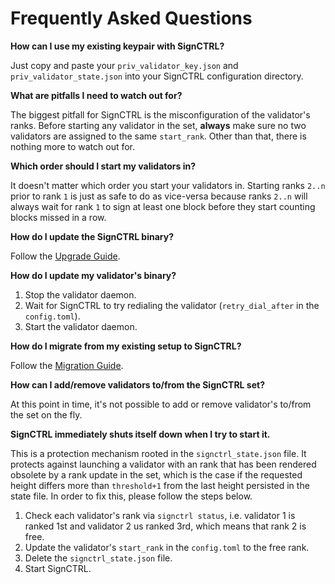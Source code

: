 # Frequently Asked Questions

**How can I use my existing keypair with SignCTRL?**

Just copy and paste your `priv_validator_key.json` and `priv_validator_state.json` into your SignCTRL configuration directory.

**What are pitfalls I need to watch out for?**

The biggest pitfall for SignCTRL is the misconfiguration of the validator's ranks. Before starting any validator in the set, **always** make sure no two validators are assigned to the same `start_rank`. Other than that, there is nothing more to watch out for.

**Which order should I start my validators in?**

It doesn't matter which order you start your validators in. Starting ranks `2..n` prior to rank `1` is just as safe to do as vice-versa because ranks `2..n` will always wait for rank `1` to sign at least one block before they start counting blocks missed in a row.

**How do I update the SignCTRL binary?**

Follow the [Upgrade Guide](../guides/upgrade.md).

**How do I update my validator's binary?**

1) Stop the validator daemon.
2) Wait for SignCTRL to try redialing the validator (`retry_dial_after` in the `config.toml`).
3) Start the validator daemon.

**How do I migrate from my existing setup to SignCTRL?**

Follow the [Migration Guide](../guides/migrate.md).

**How can I add/remove validators to/from the SignCTRL set?**

At this point in time, it's not possible to add or remove validator's to/from the set on the fly.

**SignCTRL immediately shuts itself down when I try to start it.**

This is a protection mechanism rooted in the `signctrl_state.json` file. It protects against launching a validator with an rank that has been rendered obsolete by a rank update in the set, which is the case if the requested height differs more than `threshold+1` from the last height persisted in the state file. In order to fix this, please follow the steps below.

1) Check each validator's rank via `signctrl status`, i.e. validator 1 is ranked 1st and validator 2 us ranked 3rd, which means that rank 2 is free.
2) Update the validator's `start_rank` in the `config.toml` to the free rank.
3) Delete the `signctrl_state.json` file.
4) Start SignCTRL.
